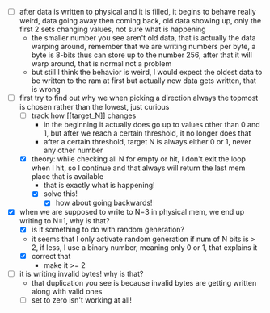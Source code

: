 
- [ ] after data is written to physical and it is filled, it begins to behave really weird, data going away then coming back, old data showing up, only the first 2 sets changing values, not sure what is happening
	- the smaller number you see aren't old data, that is actually the data warping around, remember that we are writing numbers per byte, a byte is 8-bits thus can store up to the number 256, after that it will warp around, that is normal not a problem
	- but still I think the behavior is weird, I would expect the oldest data to be written to the ram at first but actually new data gets written, that is wrong
- [ ] first try to find out why we when picking a direction always the topmost is chosen rather than the lowest, just curious
	- [ ] track how [[target_N]] changes
		- in the beginning it actually does go up to values other than 0 and 1, but after we reach a certain threshold, it no longer does that
		- after a certain threshold, target N is always either 0 or 1, never any other number
	- [x] theory: while checking all N for empty or hit, I don't exit the loop when I hit, so I continue and that always will return the last mem place that is available
		- that is exactly what is happening!
		- [x] solve this!
			- [x] how about going backwards!
- [x] when we are supposed to write to N=3 in physical mem, we end up writing to N=1, why is that?
	- [x] is it something to do with random generation?
	-  it seems that I only activate random generation if num of N bits is > 2, if less, I use a binary number, meaning only 0 or 1, that explains it
	- [x] correct that
		- make it >= 2
- [ ] it is writing invalid bytes! why is that?
	- that duplication you see is because invalid bytes are getting written along with valid ones
	- [ ] set to zero isn't working at all!